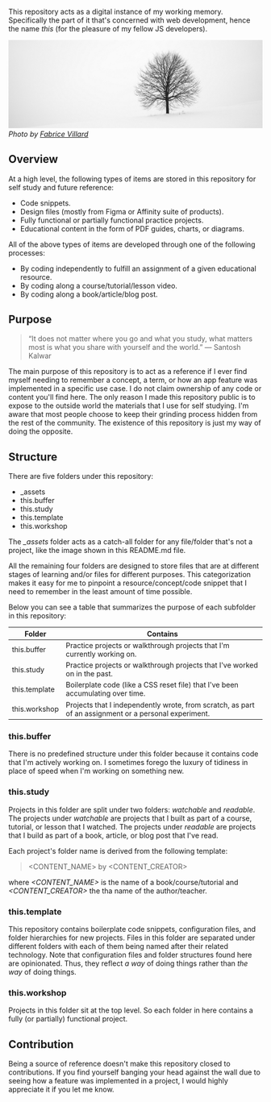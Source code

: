 This repository acts as a digital instance of my working memory. Specifically the part of it that's concerned with web development, hence the name *this* (for the pleasure of my fellow JS developers).

![a tree in front of a white wall](./_assets/tree.jpg)
*Photo by [Fabrice Villard](https://unsplash.com/@fabulu75)*

## Overview

At a high level, the following types of items are stored in this repository for self study and future reference:
- Code snippets.
- Design files (mostly from Figma or Affinity suite of products).
- Fully functional or partially functional practice projects.
- Educational content in the form of PDF guides, charts, or diagrams.

All of the above types of items are developed through one of the following processes:
- By coding independently to fulfill an assignment of a given educational resource.
- By coding along a course/tutorial/lesson video.
- By coding along a book/article/blog post.

## Purpose

> “It does not matter where you go and what you study, what matters most is what you share with yourself and the world.” ― Santosh Kalwar

The main purpose of this repository is to act as a reference if I ever find myself needing to remember a concept, a term, or how an app feature was implemented in a specific use case. I do not claim ownership of any code or content you'll find here. The only reason I made this repository public is to expose to the outside world the materials that I use for self studying. I'm aware that most people choose to keep their grinding process hidden from the rest of the community. The existence of this repository is just my way of doing the opposite.

## Structure

There are five folders under this repository:

- \_assets
- this.buffer
- this.study
- this.template
- this.workshop

The *\_assets* folder acts as a catch-all folder for any file/folder that's not a project, like the image shown in this README.md file.

All the remaining four folders are designed to store files that are at different stages of learning and/or files for different purposes. This categorization makes it easy for me to pinpoint a resource/concept/code snippet that I need to remember in the least amount of time possible.

Below you can see a table that summarizes the purpose of each subfolder in this repository:

| Folder | Contains |
| ----------- | ----------- |
| this.buffer | Practice projects or walkthrough projects that I'm currently working on. |
| this.study | Practice projects or walkthrough projects that I've worked on in the past. |
| this.template | Boilerplate code (like a CSS reset file) that I've been accumulating over time. |
| this.workshop | Projects that I independently wrote, from scratch, as part of an assignment or a personal experiment. |

### this.buffer

There is no predefined structure under this folder because it contains code that I'm actively working on. I sometimes forego the luxury of tidiness in place of speed when I'm working on something new.

### this.study

Projects in this folder are split under two folders: *watchable* and *readable*. The projects under *watchable* are projects that I built as part of a course, tutorial, or lesson that I watched. The projects under *readable* are projects that I build as part of a book, article, or blog post that I've read.

Each project's folder name is derived from the following template:

> <CONTENT_NAME> by <CONTENT_CREATOR>

where *<CONTENT_NAME>* is the name of a book/course/tutorial and *<CONTENT_CREATOR>* the tha name of the author/teacher.

### this.template

This repository contains boilerplate code snippets, configuration files, and folder hierarchies for new projects. Files in this folder are separated under different folders with each of them being named after their related technology. Note that configuration files and folder structures found here are opinionated. Thus, they reflect *a way* of doing things rather than *the way* of doing things.

### this.workshop

Projects in this folder sit at the top level. So each folder in here contains a fully (or partially) functional project.

## Contribution

Being a source of reference doesn't make this repository closed to contributions. If you find yourself banging your head against the wall due to seeing how a feature was implemented in a project, I would highly appreciate it if you let me know.
